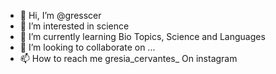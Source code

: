 - 👋 Hi, I’m @gresscer
- 👀 I’m interested in science
- 🌱 I’m currently learning Bio Topics, Science and Languages
- 💞️ I’m looking to collaborate on ...
- 📫 How to reach me  gresia_cervantes_ On instagram

<!---
gresscer/gresscer is a ✨ special ✨ repository because its `README.md` (this file) appears on your GitHub profile.
You can click the Preview link to take a look at your changes.
--->
